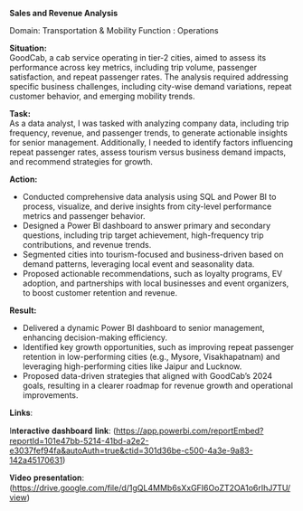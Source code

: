 **Sales and Revenue Analysis**

 Domain: Transportation & Mobility     Function : Operations



**Situation:**  
GoodCab, a cab service operating in tier-2 cities, aimed to assess its performance across key metrics, including trip volume, passenger satisfaction, and repeat passenger rates. The analysis required addressing specific business challenges, including city-wise demand variations, repeat customer behavior, and emerging mobility trends.

**Task:**  
As a data analyst, I was tasked with analyzing company data, including trip frequency, revenue, and passenger trends, to generate actionable insights for senior management. Additionally, I needed to identify factors influencing repeat passenger rates, assess tourism versus business demand impacts, and recommend strategies for growth.

**Action:**  
- Conducted comprehensive data analysis using SQL and Power BI to process, visualize, and derive insights from city-level performance metrics and passenger behavior.  
- Designed a Power BI dashboard to answer primary and secondary questions, including trip target achievement, high-frequency trip contributions, and revenue trends.  
- Segmented cities into tourism-focused and business-driven based on demand patterns, leveraging local event and seasonality data.  
- Proposed actionable recommendations, such as loyalty programs, EV adoption, and partnerships with local businesses and event organizers, to boost customer retention and revenue.  

**Result:**  
- Delivered a dynamic Power BI dashboard to senior management, enhancing decision-making efficiency.  
- Identified key growth opportunities, such as improving repeat passenger retention in low-performing cities (e.g., Mysore, Visakhapatnam) and leveraging high-performing cities like Jaipur and Lucknow.  
- Proposed data-driven strategies that aligned with GoodCab’s 2024 goals, resulting in a clearer roadmap for revenue growth and operational improvements.  


𝐋𝐢𝐧𝐤𝐬:

I𝐧𝐭𝐞𝐫𝐚𝐜𝐭𝐢𝐯𝐞 𝐝𝐚𝐬𝐡𝐛𝐨𝐚𝐫𝐝 𝐥𝐢𝐧𝐤: (https://app.powerbi.com/reportEmbed?reportId=101e47bb-5214-41bd-a2e2-e3037fef94fa&autoAuth=true&ctid=301d36be-c500-4a3e-9a83-142a45170631)

𝐕𝐢𝐝𝐞𝐨 𝐩𝐫𝐞𝐬𝐞𝐧𝐭𝐚𝐭𝐢𝐨𝐧: (https://drive.google.com/file/d/1gQL4MMb6sXxGFI6OoZT2OA1o6rIhJ7TU/view)


